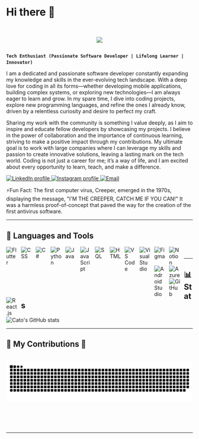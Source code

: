 # Hi there 👋
<h1 align="center">
    <img src="https://readme-typing-svg.herokuapp.com/?font=Fira+Code&size=35&center=true&vCenter=true&width=500&height=70&duration=4000&lines=+I'm+Cato+Mackenzie!;&color=00ffee" />
</h1>

**`Tech Enthusiast (Passionate Software Developer | Lifelong Learner | Innovator)`**

I am a dedicated and passionate software developer constantly expanding my knowledge and skills in the ever-evolving tech landscape. With a deep love for coding in all its forms—whether developing mobile applications, building complex systems, or exploring new technologies—I am always eager to learn and grow. In my spare time, I dive into coding projects, explore new programming languages, and refine the ones I already know, driven by a relentless curiosity and desire to perfect my craft.

Sharing my work with the community is something I value deeply, as I aim to inspire and educate fellow developers by showcasing my projects. I believe in the power of collaboration and the importance of continuous learning, striving to make a positive impact through my contributions. My ultimate goal is to work with large companies where I can leverage my skills and passion to create innovative solutions, leaving a lasting mark on the tech world. Coding is not just a career for me; it’s a way of life, and I am excited about every opportunity to learn, teach, and make a difference.

<p align="left">
    <a href="https://www.linkedin.com/in/cato-mackenzie-885293288" target="_blank">
        <img alt="LinkedIn profile" title="Connect with me on LinkedIn" src="https://img.shields.io/badge/LinkedIn-%230A66C2?style=for-the-badge&logo=linkedin&logoColor=white"/>
    </a>
    <a href="https://www.instagram.com/cato.mac?igsh=b2FzOXpwbzcxNm9s" target="_blank">
        <img alt="Instagram profile" title="Follow me on Instagram" src="https://img.shields.io/badge/Instagram-%23E4405F?style=for-the-badge&logo=instagram&logoColor=white"/>
    </a>
    <a href="mailto:catomackenzie298@gmail.com">
        <img alt="Email" title="Email me" src="https://img.shields.io/badge/Email-%23D44638?style=for-the-badge&logo=gmail&logoColor=white"/>
    </a>
</p>

⚡Fun Fact: The first computer virus, Creeper, emerged in the 1970s, displaying the message, "I'M THE CREEPER, CATCH ME IF YOU CAN!" It was a harmless proof-of-concept that paved the way for the creation of the first antivirus software.

---
## 🧰 Languages and Tools
<img align="left" alt="Flutter" width="30px" style="padding-right:10px;" src="https://cdn.jsdelivr.net/gh/devicons/devicon/icons/flutter/flutter-original.svg"/>
<img align="left" alt="CSS" width="30px" style="padding-right:10px;" src="https://cdn.jsdelivr.net/gh/devicons/devicon/icons/css3/css3-plain.svg" />
<img align="left" alt="C#" width="30px" style="padding-right:10px;" src="https://cdn.jsdelivr.net/gh/devicons/devicon/icons/csharp/csharp-original.svg" />
<img align="left" alt="Python" width="30px" style="padding-right:10px;" src="https://cdn.jsdelivr.net/gh/devicons/devicon/icons/python/python-plain.svg" />
<img align="left" alt="Java" width="30px" style="padding-right:10px;" src="https://cdn.jsdelivr.net/gh/devicons/devicon/icons/java/java-original.svg"/>
<img align="left" alt="JavaScript" width="30px" style="padding-right:10px;" src="https://cdn.jsdelivr.net/gh/devicons/devicon/icons/javascript/javascript-plain.svg" />
<img align="left" alt="SQL" width="30px" style="padding-right:10px;" src="https://cdn.jsdelivr.net/gh/devicons/devicon/icons/mysql/mysql-original.svg" />
<img align="left" alt="HTML" width="30px" style="padding-right:10px;" src="https://cdn.jsdelivr.net/gh/devicons/devicon/icons/html5/html5-plain.svg" />
<img align="left" alt="VS Code" width="30px" style="padding-right:10px;" src="https://cdn.jsdelivr.net/gh/devicons/devicon/icons/vscode/vscode-original.svg" />
<img align="left" alt="Visual Studio" width="30px" style="padding-right:10px;" src="https://cdn.jsdelivr.net/gh/devicons/devicon/icons/visualstudio/visualstudio-plain.svg" />
<img align="left" alt="Figma" width="30px" style="padding-right:10px;" src="https://cdn.jsdelivr.net/gh/devicons/devicon/icons/figma/figma-original.svg" />
<img align="left" alt="Notion" width="30px" style="padding-right:10px;" src="https://cdn.jsdelivr.net/gh/devicons/devicon/icons/notion/notion-original.svg" />
<img align="left" alt="Android Studio" width="30px" style="padding-right:10px;" src="https://cdn.jsdelivr.net/gh/devicons/devicon/icons/androidstudio/androidstudio-original.svg" />
<img align="left" alt="Azure" width="30px" style="padding-right:10px;" src="https://cdn.jsdelivr.net/gh/devicons/devicon/icons/azure/azure-original.svg" />
<img align="left" alt="GitHub" width="30px" style="padding-right:10px;" src="https://img.icons8.com/ios/452/github.png" />
<img align="left" alt="React.js" width="30px" style="padding-right:10px;" src="https://cdn.jsdelivr.net/gh/devicons/devicon/icons/react/react-original.svg"
    <img align="left" alt="Node.js" width="30px" style="padding-right:10px;" src="https://cdn.jsdelivr.net/gh/devicons/devicon/icons/nodejs/nodejs-original.svg"
 />
<br />

---

## 📊 Stats
![Cato's GitHub stats](https://github-readme-stats.vercel.app/api?username=Cato-Mackenzie&show_icons=true&theme=radical)


---
  <h2>🐍 My Contributions 🐍</h2>
  <br>
  <img alt="snake eating my contributions" src="https://raw.githubusercontent.com/salesp07/salesp07/output/github-contribution-grid-snake.svg" />
  
  <br/><br/><br/>
</div>

---







